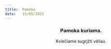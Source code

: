 ```yaml
---
title:  Pamoka
date:   15/05/2021
---
```


### <center>Pamoka kuriama.</center>
<center>Kviečiame sugrįžti vėliau.</center>